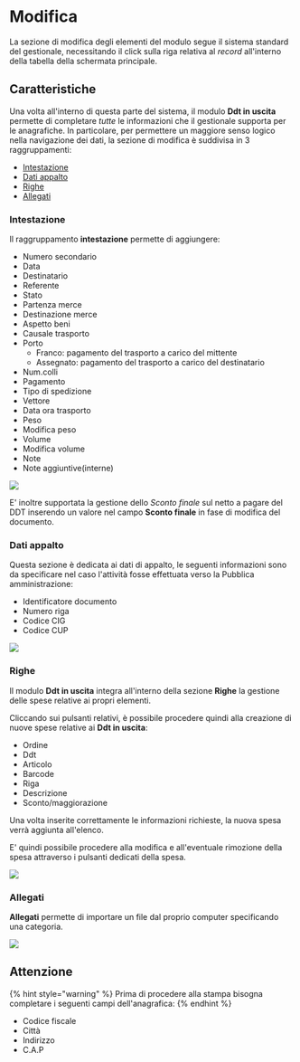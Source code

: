 # Modifica

La sezione di modifica degli elementi del modulo segue il sistema standard del gestionale, necessitando il click sulla riga relativa al _record_ all'interno della tabella della schermata principale.

## Caratteristiche

Una volta all'interno di questa parte del sistema, il modulo **Ddt in uscita** permette di completare _tutte_ le informazioni che il gestionale supporta per le anagrafiche. In particolare, per permettere un maggiore senso logico nella navigazione dei dati, la sezione di modifica è suddivisa in 3 raggruppamenti:

* [Intestazione](modificaddtinuscita.md#intestazione)
* [Dati appalto](modificaddtinuscita.md#dati-appalto)
* [Righe](modificaddtinuscita.md#righe)
* [Allegati](modificaddtinuscita.md#allegati)

### Intestazione

Il raggruppamento **intestazione** permette di aggiungere:

* Numero secondario
* Data
* Destinatario
* Referente
* Stato
* Partenza merce
* Destinazione merce
* Aspetto beni
* Causale trasporto
* Porto
  * Franco: pagamento del trasporto a carico del mittente
  * Assegnato: pagamento del trasporto a carico del destinatario
* Num.colli
* Pagamento
* Tipo di spedizione
* Vettore
* Data ora trasporto
* Peso
* Modifica peso
* Volume
* Modifica volume
* Note
* Note aggiuntive(interne)

![](https://firebasestorage.googleapis.com/v0/b/gitbook-x-prod.appspot.com/o/spaces%2F-LZJeLg23eVDvrCv74U7-887967055%2Fuploads%2FIukzPQArUisrKYqt4NB5%2Ffile.png?alt=media)

E' inoltre supportata la gestione dello _Sconto finale_ sul netto a pagare del DDT inserendo un valore nel campo **Sconto finale** in fase di modifica del documento.

### Dati appalto

Questa sezione è dedicata ai dati di appalto, le seguenti informazioni sono da specificare nel caso l'attività fosse effettuata verso la Pubblica amministrazione:

* Identificatore documento
* Numero riga
* Codice CIG
* Codice CUP

![](https://firebasestorage.googleapis.com/v0/b/gitbook-x-prod.appspot.com/o/spaces%2F-LZJeLg23eVDvrCv74U7-887967055%2Fuploads%2FytAKncIKhTJVYsY35Z16%2Ffile.png?alt=media)

### Righe

Il modulo **Ddt in uscita** integra all'interno della sezione **Righe** la gestione delle spese relative ai propri elementi.

Cliccando sui pulsanti relativi, è possibile procedere quindi alla creazione di nuove spese relative ai **Ddt in uscita**:

* Ordine
* Ddt
* Articolo
* Barcode
* Riga
* Descrizione
* Sconto/maggiorazione

Una volta inserite correttamente le informazioni richieste, la nuova spesa verrà aggiunta all'elenco.

E' quindi possibile procedere alla modifica e all'eventuale rimozione della spesa attraverso i pulsanti dedicati della spesa.

![](https://firebasestorage.googleapis.com/v0/b/gitbook-x-prod.appspot.com/o/spaces%2F-LZJeLg23eVDvrCv74U7-887967055%2Fuploads%2FJnItDHNtog20EbDU2yRt%2Ffile.png?alt=media)

### Allegati

**Allegati** permette di importare un file dal proprio computer specificando una categoria.

![](https://firebasestorage.googleapis.com/v0/b/gitbook-x-prod.appspot.com/o/spaces%2F-LZJeLg23eVDvrCv74U7-887967055%2Fuploads%2FH7ZIxsthlXiauGR1fnSb%2Ffile.png?alt=media)

## Attenzione

{% hint style="warning" %}
Prima di procedere alla stampa bisogna completare i seguenti campi dell'anagrafica:
{% endhint %}

* Codice fiscale
* Città
* Indirizzo
* C.A.P
